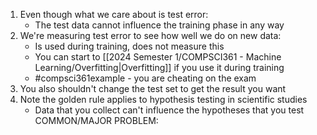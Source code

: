 1. Even though what we care about is test error:
	- The test data cannot influence the training phase in any way
2. We're measuring test error to see how well we do on new data:
	- Is used during training, does not measure this
	- You can start to [[2024 Semester 1/COMPSCI361 - Machine Learning/Overfitting|Overfitting]] if you use it during training
	- #compsci361example - you are cheating on the exam
3. You also shouldn't change the test set to get the result you want
4. Note the golden rule applies to hypothesis testing in scientific studies
	- Data that you collect can't influence the hypotheses that you test
COMMON/MAJOR PROBLEM: